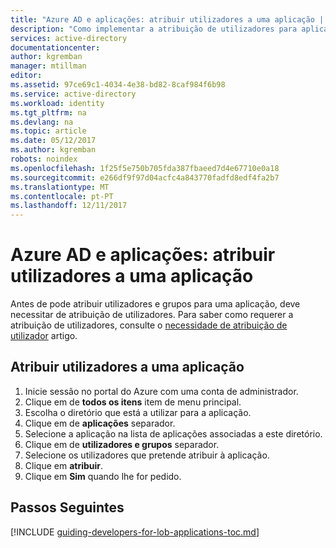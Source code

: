 ```yaml
---
title: "Azure AD e aplicações: atribuir utilizadores a uma aplicação | Microsoft Docs"
description: "Como implementar a atribuição de utilizadores para aplicações do Azure."
services: active-directory
documentationcenter: 
author: kgremban
manager: mtillman
editor: 
ms.assetid: 97ce69c1-4034-4e38-bd82-8caf984f6b98
ms.service: active-directory
ms.workload: identity
ms.tgt_pltfrm: na
ms.devlang: na
ms.topic: article
ms.date: 05/12/2017
ms.author: kgremban
robots: noindex
ms.openlocfilehash: 1f25f5e750b705fda387fbaeed7d4e67710e0a18
ms.sourcegitcommit: e266df9f97d04acfc4a843770fadfd8edf4fa2b7
ms.translationtype: MT
ms.contentlocale: pt-PT
ms.lasthandoff: 12/11/2017
---
```

# <a name="azure-ad-and-applications-assigning-users-to-an-application"></a>Azure AD e aplicações: atribuir utilizadores a uma aplicação
Antes de pode atribuir utilizadores e grupos para uma aplicação, deve necessitar de atribuição de utilizadores.  Para saber como requerer a atribuição de utilizadores, consulte o [necessidade de atribuição de utilizador](active-directory-applications-guiding-developers-requiring-user-assignment.md) artigo.

## <a name="assigning-users-to-an-application"></a>Atribuir utilizadores a uma aplicação
1. Inicie sessão no portal do Azure com uma conta de administrador.
2. Clique em de **todos os itens** item de menu principal.
3. Escolha o diretório que está a utilizar para a aplicação.
4. Clique em de **aplicações** separador.
5. Selecione a aplicação na lista de aplicações associadas a este diretório.
6. Clique em de **utilizadores e grupos** separador.
7. Selecione os utilizadores que pretende atribuir à aplicação.
8. Clique em **atribuir**.
9. Clique em **Sim** quando lhe for pedido.

## <a name="next-steps"></a>Passos Seguintes
[!INCLUDE [guiding-developers-for-lob-applications-toc.md](../../includes/active-directory-applications-guiding-developers-for-lob-applications-toc.md)]

